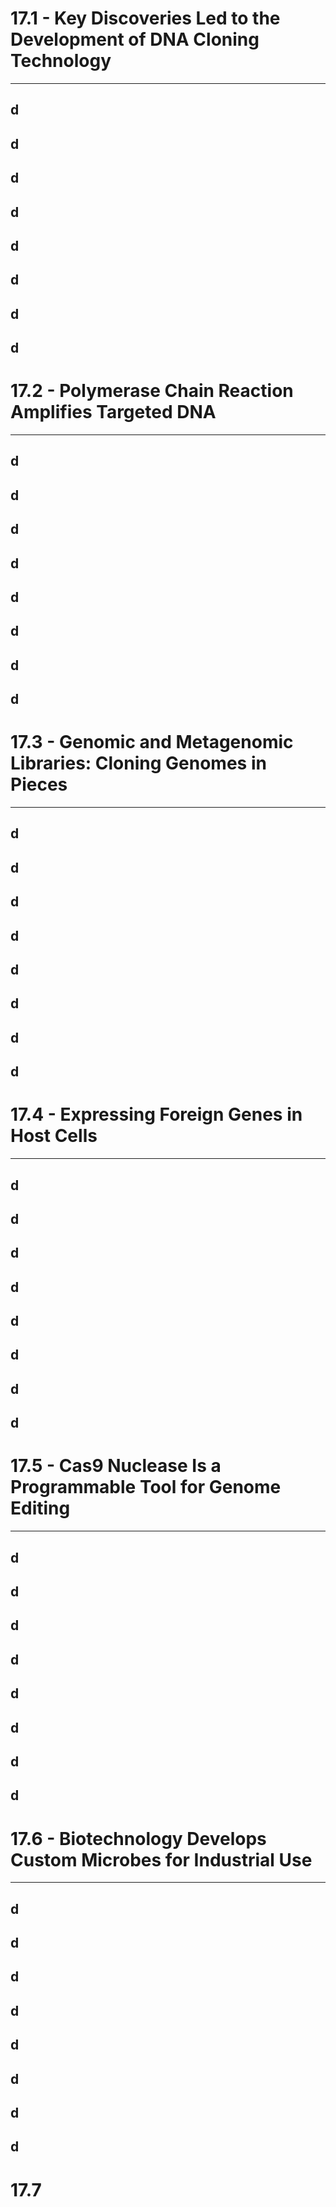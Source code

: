 # 17.1 - Key Discoveries Led to the Development of DNA Cloning Technology

---
## d
## d
## d
## d
## d
## d
## d
## d
# 17.2 - Polymerase Chain Reaction Amplifies Targeted DNA

---
## d
## d
## d
## d
## d
## d
## d
## d
# 17.3 - Genomic and Metagenomic Libraries: Cloning Genomes in Pieces

---
## d
## d
## d
## d
## d
## d
## d
## d
# 17.4 - Expressing Foreign Genes in Host Cells

---
## d
## d
## d
## d
## d
## d
## d
## d
# 17.5 - Cas9 Nuclease Is a Programmable Tool for Genome Editing

---
## d
## d
## d
## d
## d
## d
## d
## d
# 17.6 - Biotechnology Develops Custom Microbes for Industrial Use

---
## d
## d
## d
## d
## d
## d
## d
## d
# 17.7
